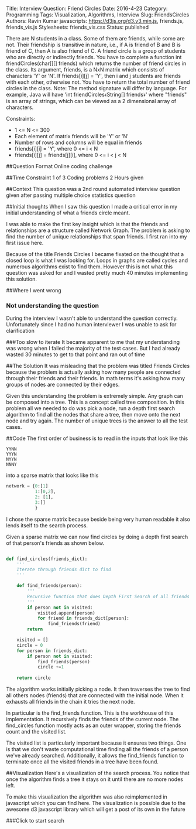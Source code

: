 Title: Interview Question: Friend Circles
Date: 2016-4-23
Category: Programming
Tags: Visualization, Algorithms, Interview
Slug: FriendsCircles
Authors: Ravin Kumar
javascripts: https://d3js.org/d3.v3.min.js, friends.js, friends_vis.js
Stylesheets: friends_vis.css
Status: published


There are N students in a class. Some of them are friends, while some are not.
Their friendship is transitive in nature, i.e., if A is friend of B and B is friend of C,
then A is also friend of C. A friend circle is a group of students who are directly or
indirectly friends.
You have to complete a function int friendCircles(char[][] friends) which returns the
number of friend circles in the class. Its argument, friends, is a NxN matrix which
consists of characters 'Y' or 'N'. If friends[i][j] = 'Y', then i and j students are
friends with each other, otherwise not. You have to return the total number of
friend circles in the class.
Note: The method signature will differ by language. For example, Java will have 'int
friendCircles﴾String[] friends﴿' where "friends" is an array of strings, which can be
viewed as a 2 dimensional array of characters.

Constraints:  
-  1 <= N <= 300  
-  Each element of matrix friends will be 'Y' or 'N'  
-  Number of rows and columns will be equal in friends  
-  friends[i][i] = 'Y', where 0 <= i < N  
-  friends[i][j] = friends[j][i], where 0 <= i < j < N  

##Question Format
Online coding challenge

##Time Constraint
1 of 3 Coding problems 2 Hours given

##Context
This question was a 2nd round automated interview question
given after passing multiple choice statistics question

##Initial thoughts
When I saw this question I made a critical error
in my initial understanding of what a friends circle meant.

I was able to make the first key insight which is that the friends and relationships are a structure called
Network Graph. The problem is asking to find the number
of unique relationships that span friends. I first
ran into my first issue here.

Because of the title Friends Circles I became fixated
on the thought that a closed loop is what I was
looking for. Loops in graphs are called cycles
and numerous algorithms exist to find them. However
this is not what this question was asked for and I wasted
pretty much 40 minutes implementing this solution.

##Where I went wrong
### Not understanding the question
During the interview I wasn't able to understand the 
question correctly. Unfortunately since I had no human
interviewer I was unable to ask for clarification

###Too slow to iterate
It became apparent to me that my understanding was
wrong when I failed the majority of the test cases.
But I had already wasted 30 minutes to get to that point
and ran out of time

##The Solution
It was misleading that the problem was titled Friends Circles
because the problem is actually asking how many people
are connected through their friends and their 
friends. In math terms it's asking how many groups
of nodes are connected by their edges.  
  
Given this understanding the problem is extremely simple.
Any graph can be composed into a tree. This is a concept
called tree composition. In this problem all we needed
to do was pick a node, run a depth first search algorithm
to find all the nodes that share a tree, then move onto the
next node and try again. The number of unique trees
is the answer to all the test cases.

##Code
The first order of business is to read in the inputs that look like this  
```
YYNN  
YYYN  
NYYN  
NNNY  
```

into a sparse matrix that looks like this

```python
network = {0:[1]
           1:[0,2],
           2: [1],
           3:[]
           }
```
I chose the sparse matrix because beside being very human readable it also
lends itself to the search process.

Given a sparse matrix we can now find circles by doing a depth first search
of that person's friends as shown below.

```python

def find_circles(friends_dict):
    '''
    Iterate through friends dict to find 
    '''

    def find_friends(person):
        '''
        Recursive function that does Depth First Search of all friends
        '''
        if person not in visited:
            visited.append(person)
            for friend in friends_dict[person]:
                find_friends(friend)
        return

    visited = []
    circle = 0
    for person in friends_dict:
        if person not in visited:
            find_friends(person)
            circle +=1
        
    return circle
```
The algorithm works initially picking a node. It then traverses the tree
to find all others nodes (friends) that are connected with the initial node.
When it exhausts all friends in the chain it tries the next node.

In particular is the find_friends function. This is the workhouse
of this implementation. It recursively finds the friends of the current node.
The find_circles function mostly acts as an outer wrapper, storing the
friends count and the visited list.

The visited list is particularly important because it ensures two things.
One is that we don't waste computational time finding all the friends of a 
person we've already searched. Additionally, it allows the find_friends
function to terminate once all the visited friends in a tree have been found.

##Visualization
Here's a visualization of the search process. You notice that once the algorithm
finds a tree it stays on it until there are no more nodes left.

To make this visualization the algorithm was also reimplemented in javascript which
you can find here. The visualization is possible due to the awesome
d3 javascript library which will get a post of its own in the future

###Click to start search
<div id="vis"> </div>

